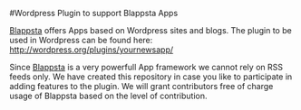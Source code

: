 #Wordpress Plugin to support Blappsta Apps

[Blappsta](www.blappsta.com) offers Apps based on Wordpress sites and blogs. 
The plugin to be used in Wordpress can be found here: http://wordpress.org/plugins/yournewsapp/

Since [Blappsta](www.blappsta.com) is a very powerfull App framework we cannot rely on RSS feeds only. We have created this repository in case you like to participate in adding features to the plugin.
We will grant contributors free of charge usage of Blappsta based on the level of contribution.
